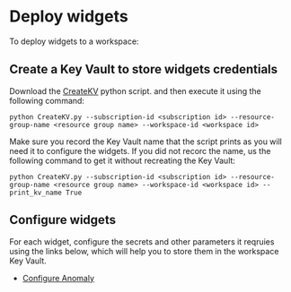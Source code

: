 # Deploy widgets

To deploy widgets to a workspace:

## Create a Key Vault to store widgets credentials

Download the [CreateKV](https://aka.ms/SentinelWidgetsDeployScript) python script. and then execute it using the following command:

``` Command Line
python CreateKV.py --subscription-id <subscription id> --resource-group-name <resource group name> --workspace-id <workspace id>
```

Make sure you record the Key Vault name that the script prints as you will need it to configure the widgets. If you did not recorc the name, us the following command to get it without recreating the Key Vault:

``` Command Line
python CreateKV.py --subscription-id <subscription id> --resource-group-name <resource group name> --workspace-id <workspace id> --print_kv_name True
```

## Configure widgets

For each widget, configure the secrets and other parameters it reqruies using the links below, which will help you to store them in the workspace Key Vault.

- [Configure Anomaly](https://portal.azure.com/#create/Microsoft.Template/uri/https%3A%2F%2Fraw.githubusercontent.com%2FAzure%2FAzure-Sentinel%2Fwidgets%2FWidgets%2FDeployment%2FAddAnomaliConnection.json)
